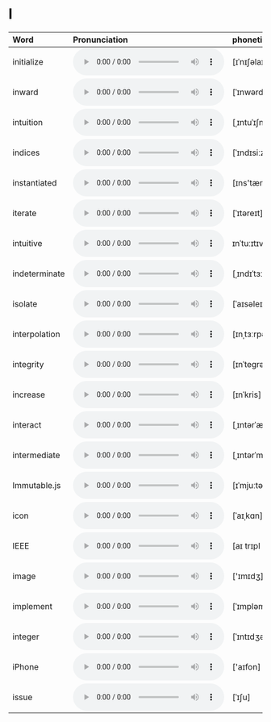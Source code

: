 
# I

| Word  | Pronunciation | phonetic |
| :-- | :-- | :-- |
| initialize | <audio src="/awesome-pronunciation/public/audio/initialize.mp3" controls="controls" controlslist="nodownload"></audio> | [ɪˈnɪʃəlaɪz] |
| inward | <audio src="/awesome-pronunciation/public/audio/inward.mp3" controls="controls" controlslist="nodownload"></audio> | [ˈɪnwərd] |
| intuition | <audio src="/awesome-pronunciation/public/audio/intuition.mp3" controls="controls" controlslist="nodownload"></audio> | [ˌɪntuˈɪʃn] |
| indices | <audio src="/awesome-pronunciation/public/audio/indices.mp3" controls="controls" controlslist="nodownload"></audio> | [ˈɪndɪsiːz] |
| instantiated | <audio src="/awesome-pronunciation/public/audio/instantiated.mp3" controls="controls" controlslist="nodownload"></audio> | [ɪns'tænʃɪeɪtid]] |
| iterate | <audio src="/awesome-pronunciation/public/audio/iterate.mp3" controls="controls" controlslist="nodownload"></audio> | [ˈɪtəreɪt] |
| intuitive | <audio src="/awesome-pronunciation/public/audio/intuitive.mp3" controls="controls" controlslist="nodownload"></audio> | ɪnˈtuːɪtɪv |
| indeterminate | <audio src="/awesome-pronunciation/public/audio/indeterminate.mp3" controls="controls" controlslist="nodownload"></audio> | [ˌɪndɪˈtɜːrmɪnət] |
| isolate | <audio src="/awesome-pronunciation/public/audio/isolate.mp3" controls="controls" controlslist="nodownload"></audio> | [ˈaɪsəleɪt] |
| interpolation | <audio src="/awesome-pronunciation/public/audio/interpolation.mp3" controls="controls" controlslist="nodownload"></audio> | [ɪnˌtɜːrpəˈleɪʃn] |
| integrity | <audio src="/awesome-pronunciation/public/audio/integrity.mp3" controls="controls" controlslist="nodownload"></audio> | [ɪnˈteɡrəti] |
| increase | <audio src="/awesome-pronunciation/public/audio/increase.mp3" controls="controls" controlslist="nodownload"></audio> | [ɪnˈkris] |
| interact | <audio src="/awesome-pronunciation/public/audio/interact.mp3" controls="controls" controlslist="nodownload"></audio> | [ˌɪntərˈækt] |
| intermediate | <audio src="/awesome-pronunciation/public/audio/intermediate.mp3" controls="controls" controlslist="nodownload"></audio> | [ˌɪntərˈmidiət]  |
| Immutable.js | <audio src="/awesome-pronunciation/public/audio/Immutabledot-js.mp3" controls="controls" controlslist="nodownload"></audio> | [ɪˈmjuːtəbl] |
| icon | <audio src="/awesome-pronunciation/public/audio/icon.mp3" controls="controls" controlslist="nodownload"></audio> | [ˈaɪˌkɑn] |
| IEEE | <audio src="/awesome-pronunciation/public/audio/IEEE.mp3" controls="controls" controlslist="nodownload"></audio> | [aɪ trɪpl i:] |
| image | <audio src="/awesome-pronunciation/public/audio/image.mp3" controls="controls" controlslist="nodownload"></audio> | ['ɪmɪdʒ] |
| implement | <audio src="/awesome-pronunciation/public/audio/implement.mp3" controls="controls" controlslist="nodownload"></audio> | [ˈɪmpləmənt] |
| integer | <audio src="/awesome-pronunciation/public/audio/integer.mp3" controls="controls" controlslist="nodownload"></audio> | [ˈɪntɪdʒə(r)] |
| iPhone | <audio src="/awesome-pronunciation/public/audio/iPhone.mp3" controls="controls" controlslist="nodownload"></audio> | ['aɪfon] |
| issue | <audio src="/awesome-pronunciation/public/audio/issue.mp3" controls="controls" controlslist="nodownload"></audio> | [ˈɪʃu] |
